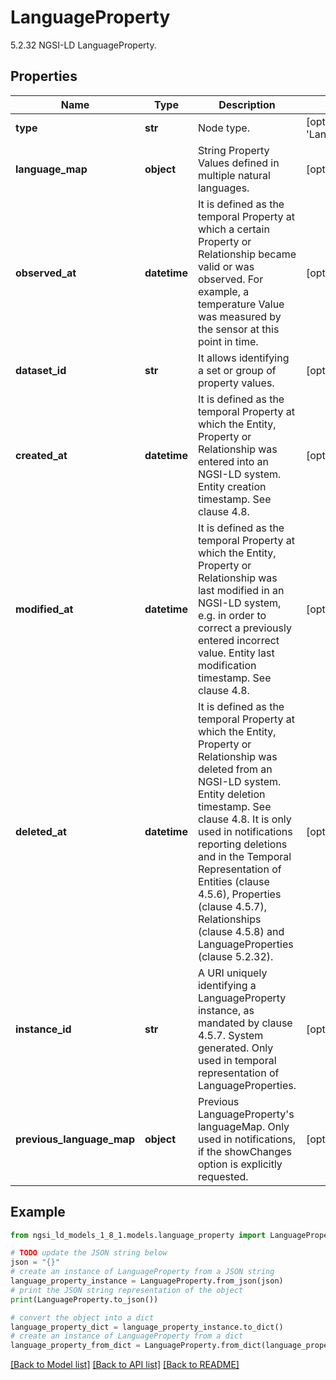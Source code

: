# LanguageProperty

5.2.32 NGSI-LD LanguageProperty. 

## Properties

Name | Type | Description | Notes
------------ | ------------- | ------------- | -------------
**type** | **str** | Node type.  | [optional] [default to 'LanguageProperty']
**language_map** | **object** | String Property Values defined in multiple natural languages.  | [optional] 
**observed_at** | **datetime** | It is defined as the temporal Property at which a certain Property or Relationship became valid or was observed. For example, a temperature Value was measured by the sensor at this point in time.  | [optional] 
**dataset_id** | **str** | It allows identifying a set or group of property values.  | [optional] 
**created_at** | **datetime** | It is defined as the temporal Property at which the Entity, Property or Relationship was entered into an NGSI-LD system.  Entity creation timestamp. See clause 4.8.  | [optional] 
**modified_at** | **datetime** | It is defined as the temporal Property at which the Entity, Property or Relationship was last modified in an NGSI-LD system, e.g. in order to correct a previously entered incorrect value.  Entity last modification timestamp. See clause 4.8.  | [optional] 
**deleted_at** | **datetime** | It is defined as the temporal Property at which the Entity, Property or Relationship was deleted from an NGSI-LD system.  Entity deletion timestamp. See clause 4.8. It is only used in notifications reporting deletions and in the Temporal Representation of Entities (clause 4.5.6), Properties (clause 4.5.7), Relationships (clause 4.5.8) and LanguageProperties (clause 5.2.32).  | [optional] 
**instance_id** | **str** | A URI uniquely identifying a LanguageProperty instance, as mandated by clause 4.5.7. System generated. Only used in temporal representation of LanguageProperties.  | [optional] [readonly] 
**previous_language_map** | **object** | Previous LanguageProperty&#39;s languageMap. Only used in notifications, if the showChanges  option is explicitly requested.  | [optional] [readonly] 

## Example

```python
from ngsi_ld_models_1_8_1.models.language_property import LanguageProperty

# TODO update the JSON string below
json = "{}"
# create an instance of LanguageProperty from a JSON string
language_property_instance = LanguageProperty.from_json(json)
# print the JSON string representation of the object
print(LanguageProperty.to_json())

# convert the object into a dict
language_property_dict = language_property_instance.to_dict()
# create an instance of LanguageProperty from a dict
language_property_from_dict = LanguageProperty.from_dict(language_property_dict)
```
[[Back to Model list]](../README.md#documentation-for-models) [[Back to API list]](../README.md#documentation-for-api-endpoints) [[Back to README]](../README.md)



